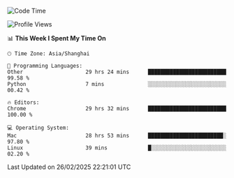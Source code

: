 <!--START_SECTION:waka-->
![Code Time](http://img.shields.io/badge/Code%20Time-3%2C559%20hrs%205%20mins-blue)

![Profile Views](http://img.shields.io/badge/Profile%20Views-0-blue)

📊 **This Week I Spent My Time On** 

```text
🕑︎ Time Zone: Asia/Shanghai

💬 Programming Languages: 
Other                    29 hrs 24 mins      █████████████████████████   99.58 % 
Python                   7 mins              ░░░░░░░░░░░░░░░░░░░░░░░░░   00.42 % 

🔥 Editors: 
Chrome                   29 hrs 32 mins      █████████████████████████   100.00 % 

💻 Operating System: 
Mac                      28 hrs 53 mins      ████████████████████████░   97.80 % 
Linux                    39 mins             █░░░░░░░░░░░░░░░░░░░░░░░░   02.20 % 
```


 Last Updated on 26/02/2025 22:21:01 UTC
<!--END_SECTION:waka-->
